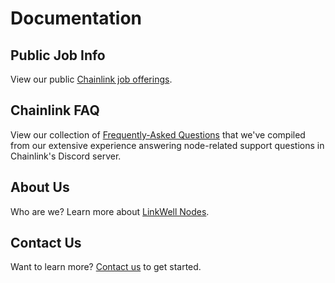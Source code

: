 # Documentation

## Public Job Info

View our public [Chainlink job offerings](/services/Job-Info).

## Chainlink FAQ

View our collection of [Frequently-Asked Questions](/faq/Chainlink-Operators) that we've compiled from our extensive experience answering node-related support questions in Chainlink's Discord server. 

## About Us

Who are we? Learn more about [LinkWell Nodes](/about/About).

## Contact Us

Want to learn more? [Contact us](/about/Contact) to get started.